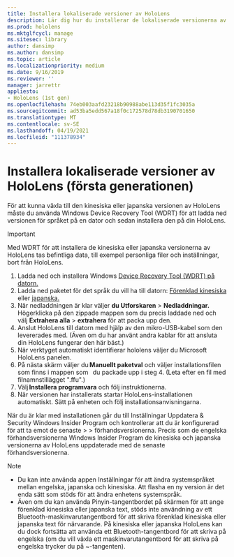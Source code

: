 ```yaml
---
title: Installera lokaliserade versioner av HoloLens
description: Lär dig hur du installerar de lokaliserade versionerna av HoloLens (första gen), inklusive kinesiska och japanska versioner.
ms.prod: hololens
ms.mktglfcycl: manage
ms.sitesec: library
author: dansimp
ms.author: dansimp
ms.topic: article
ms.localizationpriority: medium
ms.date: 9/16/2019
ms.reviewer: ''
manager: jarrettr
appliesto:
- HoloLens (1st gen)
ms.openlocfilehash: 74eb003aafd23218b90988abe113d35f1fc3035a
ms.sourcegitcommit: ad53ba5edd567a18f0c172578d78db3190701650
ms.translationtype: MT
ms.contentlocale: sv-SE
ms.lasthandoff: 04/19/2021
ms.locfileid: "111378934"
---
```

# <a name="install-localized-versions-of-hololens-1st-gen"></a>Installera lokaliserade versioner av HoloLens (första generationen)

För att kunna växla till den kinesiska eller japanska versionen av HoloLens måste du använda Windows Device Recovery Tool (WDRT) för att ladda ned versionen för språket på en dator och sedan installera den på din HoloLens.

> [!IMPORTANT]
> Med WDRT för att installera de kinesiska eller japanska versionerna av HoloLens tas befintliga data, till exempel personliga filer och inställningar, bort från HoloLens. 

1. Ladda ned och installera Windows [Device Recovery Tool (WDRT) på datorn.](https://support.microsoft.com/help/12379)
1. Ladda ned paketet för det språk du vill ha till datorn: [Förenklad kinesiska](https://aka.ms/hololensdownload-ch) eller [japanska.](https://aka.ms/hololensdownload-jp)
1. När nedladdningen är klar väljer **du Utforskaren**  >  **Nedladdningar.** Högerklicka på den zippade mappen som du precis laddade ned och välj **Extrahera alla**  >  **extrahera** för att packa upp den.
1. Anslut HoloLens till datorn med hjälp av den mikro-USB-kabel som den levererades med. (Även om du har använt andra kablar för att ansluta din HoloLens fungerar den här bäst.)
1. När verktyget automatiskt identifierar hololens väljer du Microsoft HoloLens panelen.
1. På nästa skärm väljer du **Manuellt paketval** och väljer installationsfilen som finns i mappen som   du packade upp i steg 4. (Leta efter en fil med filnamnstillägget ".ffu".) 
1. Välj **Installera programvara** och följ instruktionerna. 
1. När versionen har installerats startar HoloLens-installationen automatiskt. Sätt på enheten och följ installationsanvisningarna. 

När du är klar med installationen går du till Inställningar Uppdatera & Security Windows Insider Program och kontrollerar att du är konfigurerad för att ta emot de senaste  >    >  förhandsversionerna. Precis som de engelska förhandsversionerna Windows Insider Program de kinesiska och japanska versionerna av HoloLens uppdaterade med de senaste förhandsversionerna.

> [!NOTE]
>  
> - Du kan inte använda appen Inställningar för att ändra systemspråket mellan engelska, japanska och kinesiska. Att flasha en ny version är det enda sätt som stöds för att ändra enhetens systemspråk.
> - Även om du kan använda Pinyin-tangentbordet på skärmen för att ange förenklad kinesiska eller japanska text, stöds inte användning av ett Bluetooth-maskinvarutangentbord för att skriva förenklad kinesiska eller japanska text för närvarande.  På kinesiska eller japanska HoloLens kan du dock fortsätta att använda ett Bluetooth-tangentbord för att skriva på engelska (om du vill växla ett maskinvarutangentbord för att skriva på engelska trycker du på ~-tangenten).
